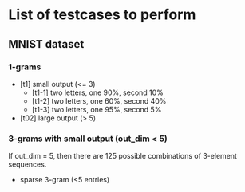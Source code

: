 # List of testcases to perform

## MNIST dataset

### 1-grams

- [t1] small output (<= 3)
    - [t1-1] two letters, one 90%, second 10%
    - [t1-2] two letters, one 60%, second 40%
    - [t1-3] two letters, one 95%, second 5%
- [t02] large output (> 5)

### 3-grams with small output (out_dim < 5)

If out_dim = 5, then there are 125 possible combinations of 3-element sequences.

- sparse 3-gram (<5 entries)
